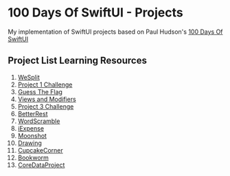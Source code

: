 # 100 Days Of SwiftUI - Projects

My implementation of SwiftUI projects based on Paul Hudson's [100 Days Of SwiftUI]

## Project List Learning Resources
1. [WeSplit]
2. [Project 1 Challenge]
3. [Guess The Flag]
4. [Views and Modifiers]
5. [Project 3 Challenge]
6. [BetterRest]
7. [WordScramble]
8. [iExpense]
9. [Moonshot]
10. [Drawing]
11. [CupcakeCorner]
12. [Bookworm]
13. [CoreDataProject]

[100 Days Of SwiftUI]: https://www.hackingwithswift.com/100/swiftui
[WeSplit]: https://www.hackingwithswift.com/100/swiftui/16
[Project 1 Challenge]: https://www.hackingwithswift.com/100/swiftui/19
[Guess The Flag]: https://www.hackingwithswift.com/100/swiftui/20
[Views and Modifiers]: https://www.hackingwithswift.com/100/swiftui/23
[Project 3 Challenge]: https://www.hackingwithswift.com/guide/ios-swiftui/2/3/challenge
[BetterRest]: https://www.hackingwithswift.com/100/swiftui/26
[WordScramble]: https://www.hackingwithswift.com/100/swiftui/29
[iExpense]: https://www.hackingwithswift.com/100/swiftui/37
[Moonshot]: https://www.hackingwithswift.com/100/swiftui/39
[Drawing]: https://www.hackingwithswift.com/100/swiftui/43
[CupcakeCorner]: https://www.hackingwithswift.com/100/swiftui/49
[Bookworm]: https://www.hackingwithswift.com/100/swiftui/53
[CoreDataProject]: https://www.hackingwithswift.com/100/swiftui/57
